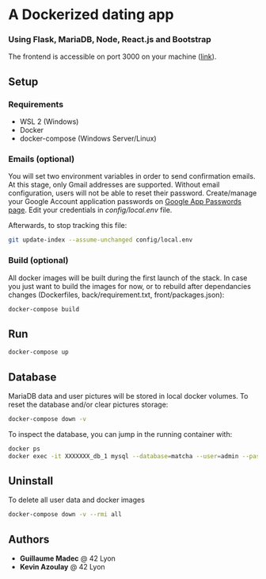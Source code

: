 # A Dockerized dating app
### Using Flask, MariaDB, Node, React.js and Bootstrap

The frontend is accessible on port 3000 on your machine ([link](http://0.0.0.0:3000)).

## Setup
### Requirements
- WSL 2 (Windows)
- Docker
- docker-compose (Windows Server/Linux)

### Emails (optional)
You will set two environment variables in order to send confirmation emails. At this stage, only Gmail addresses are supported.
Without email configuration, users will not be able to reset their password.
Create/manage your Google Account application passwords on [Google App Passwords page](https://myaccount.google.com/apppasswords).
Edit your credentials in *config/local.env* file.

Afterwards, to stop tracking this file:
```bash
git update-index --assume-unchanged config/local.env
```

### Build (optional)
All docker images will be built during the first launch of the stack. In case you just want to build the images for now, or to rebuild after dependancies changes (Dockerfiles, back/requirement.txt, front/packages.json):
```bash
docker-compose build
```

## Run
```bash
docker-compose up
```

## Database
MariaDB data and user pictures will be stored in local docker volumes.
To reset the database and/or clear pictures storage:
```bash
docker-compose down -v
```

To inspect the database, you can jump in the running container with:
```bash
docker ps
docker exec -it XXXXXXX_db_1 mysql --database=matcha --user=admin --password=admin
```


## Uninstall
To delete all user data and docker images
```bash
docker-compose down -v --rmi all
```

## Authors
* **Guillaume Madec** @ 42 Lyon
* **Kevin Azoulay** @ 42 Lyon